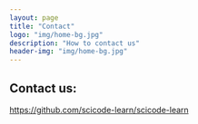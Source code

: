 ```yaml
---
layout: page
title: "Contact"
logo: "img/home-bg.jpg"
description: "How to contact us"
header-img: "img/home-bg.jpg"
---
```


## Contact us:

https://github.com/scicode-learn/scicode-learn